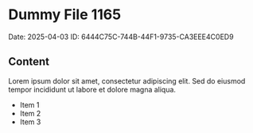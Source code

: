 # Dummy File 1165

Date: 2025-04-03
ID: 6444C75C-744B-44F1-9735-CA3EEE4C0ED9

## Content

Lorem ipsum dolor sit amet, consectetur adipiscing elit.
Sed do eiusmod tempor incididunt ut labore et dolore magna aliqua.

* Item 1
* Item 2
* Item 3

